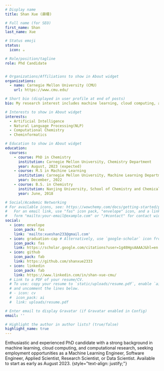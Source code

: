 ```yaml
---
# Display name
title: Shan Xue (薛珊)

# Full name (for SEO)
first_name: Shan
last_name: Xue

# Status emoji
status:
  icon: ☕️

# Role/position/tagline
role: Phd Candidate


# Organizations/Affiliations to show in About widget
organizations:
  - name: Carnegie Mellon University (CMU)
    url: https://www.cmu.edu/

# Short bio (displayed in user profile at end of posts)
bio: My research interest includes machine learning, cloud computing, and computational chemistry.

# Interests to show in About widget
interests:
  - Artificial Intelligence
  - Natural Language Processing(NLP)
  - Computational Chemistry
  - Cheminformatics 

# Education to show in About widget
education:
  courses:
    - course: PhD in Chemistry
      institution: Carnegie Mellon University, Chemistry Department 
      year: August, 2023 (expected)
    - course: M.S in Machine Learning 
      institution: Carnegie Mellon University, Machine Learning Department 
      year: December, 2022
    - course: B.S. in Chemistry
      institution: Nanjing University, School of Chemistry and Chemical Engineering
      year: June, 2018 

# Social/Academic Networking
# For available icons, see: https://wowchemy.com/docs/getting-started/page-builder/#icons
#   For an email link, use "fas" icon pack, "envelope" icon, and a link in the
#   form "mailto:your-email@example.com" or "/#contact" for contact widget.
social:
  - icon: envelope
    icon_pack: fas
    link: 'mailto:xueshan233@gmail.com'
  - icon: graduation-cap # Alternatively, use `google-scholar` icon from `ai` icon pack
    icon_pack: fas
    link: https://scholar.google.com/citations?user=1g48HgsAAAAJ&hl=en
  - icon: github
    icon_pack: fab
    link: https://github.com/shanxue2333
  - icon: linkedin
    icon_pack: fab
    link: https://www.linkedin.com/in/shan-xue-cmu/
  # Link to a PDF of your resume/CV.
  # To use: copy your resume to `static/uploads/resume.pdf`, enable `ai` icons in `params.yaml`,
  # and uncomment the lines below.
  # - icon: cv
  #  icon_pack: ai
  #  link: uploads/resume.pdf

# Enter email to display Gravatar (if Gravatar enabled in Config)
email: ''

# Highlight the author in author lists? (true/false)
highlight_name: true
---
```


Enthusiastic and experienced PhD candidate with a strong background in machine learning, cloud computing, and computational research, seeking employment opportunities as a Machine Learning Engineer, Software Engineer, Applied Scientist, Research Scientist, or Data Scientist. Available to start as early as August 2023.
{style="text-align: justify;"}
